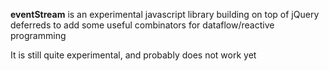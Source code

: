 __eventStream__ is an experimental javascript library building on top of jQuery deferreds to add some useful combinators for dataflow/reactive programming

It is still quite experimental, and probably does not work yet